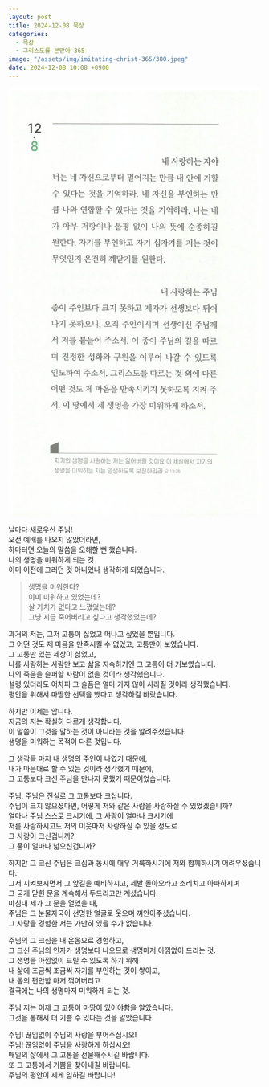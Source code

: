 ```yaml
---
layout: post
title: 2024-12-08 묵상
categories:
  - 묵상
  - 그리스도를 본받아 365
image: "/assets/img/imitating-christ-365/380.jpeg"
date: 2024-12-08 10:08 +0900
---
```


![image](/assets/img/imitating-christ-365/380.jpeg)

날마다 새로우신 주님!  
오전 예배를 나오지 않았더라면,  
하마터면 오늘의 말씀을 오해할 뻔 했습니다.  
나의 생명을 미워하게 되는 것.  
이미 이전에 그러던 것 아니었나 생각하게 되었습니다.

> 생명을 미워한다?  
> 이미 미워하고 있었는데?  
> 살 가치가 없다고 느꼈었는데?  
> 그냥 지금 죽어버리고 싶다고 생각했었는데?

과거의 저는, 그저 고통이 싫었고 떠나고 싶었을 뿐입니다.  
그 어떤 것도 제 마음을 만족시킬 수 없었고, 고통만이 보였습니다.  
그 고통만 있는 세상이 싫었고,  
나를 사랑하는 사람만 보고 삶을 지속하기엔 그 고통이 더 커보였습니다.  
나의 죽음을 슬퍼할 사람이 없을 것이라 생각했습니다.  
설령 있더라도 어차피 그 슬픔은 얼마 가지 않아 사라질 것이라 생각했습니다.  
평안을 위해서 마땅한 선택을 했다고 생각하길 바랐습니다.

하지만 이제는 압니다.  
지금의 저는 확실히 다르게 생각합니다.  
이 말씀이 그것을 말하는 것이 아니라는 것을 알려주셨습니다.  
생명을 미워하는 목적이 다른 것입니다.

그 생각들 마저 내 생명의 주인이 나였기 때문에,  
내가 마음대로 할 수 있는 것이라 생각했기 때문에,  
그 고통보다 크신 주님을 만나지 못했기 때문이었습니다.

주님, 주님은 진실로 그 고통보다 크십니다.  
주님이 크지 않으셨다면, 어떻게 저와 같은 사람을 사랑하실 수 있었겠습니까?  
얼마나 주님 스스로 크시기에, 그 사랑이 얼마나 크시기에  
저를 사랑하시고도 저의 이웃마저 사랑하실 수 있을 정도로  
그 사랑이 크신겁니까?  
그 품이 얼마나 넓으신겁니까?

하지만 그 크신 주님은 크심과 동시에 매우 거룩하시기에 저와 함께하시기 어려우셨습니다.  
그저 지켜보시면서 그 앞길을 예비하시고, 제발 돌아오라고 소리치고 아파하시며  
그 굳게 닫힌 문을 계속해서 두드리고만 계셨습니다.  
마침내 제가 그 문을 열었을 때,  
주님은 그 눈물자국이 선명한 얼굴로 웃으며 껴안아주셨습니다.  
그 사랑을 경험한 저는 가만히 있을 수가 없습니다.

주님의 그 크심을 내 온몸으로 경험하고,  
그 크신 주님의 인자가 생명보다 나으므로 생명마저 아낌없이 드리는 것.  
그 생명을 아낌없이 드릴 수 있도록 하기 위해  
내 삶에 조금씩 조금씩 자기를 부인하는 것이 쌓이고,  
내 몸의 편안함 마저 꺾어버리고  
결국에는 나의 생명마저 미워하게 되는 것.

주님 저는 이제 그 고통이 마땅이 있어야함을 알았습니다.  
그것을 통해서 더 기쁠 수 있다는 것을 알았습니다.

주님! 끊임없이 주님의 사랑을 부어주십시오!  
주님! 끊임없이 주님을 사랑하게 하십시오!  
매일의 삶에서 그 고통을 선물해주시길 바랍니다.  
또 그 고통에서 기쁨을 찾아내길 바랍니다.  
주님의 평안이 제게 임하길 바랍니다!
